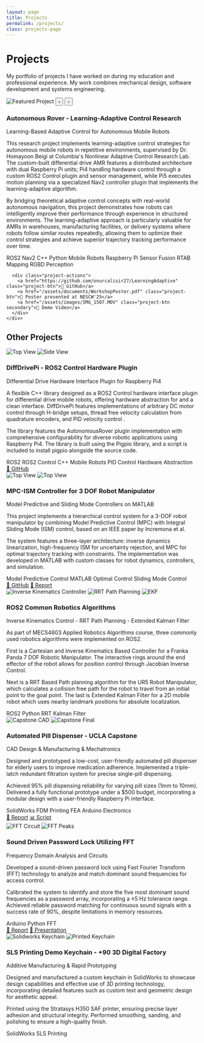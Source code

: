 ```yaml
---
layout: page
title: Projects
permalink: /projects/
class: projects-page
---
```


<div class="projects-hero">
  <h1>Projects</h1>
  <p>My portfolio of projects I have worked on during my education and professional experience. My work combines mechanical design, software development and systems engineering.</p>
</div>

<!-- Featured Project Section -->
<div class="featured-project">
  <div class="project-card featured">
    <div class="project-card-image featured-gallery">
      <img id="featured-image" src="/assets/images/robot5.jpg" alt="Featured Project">
      <button class="gallery-nav prev" onclick="previousImage()">‹</button>
      <button class="gallery-nav next" onclick="nextImage()">›</button>
      <div class="gallery-dots">
        <span class="gallery-dot active" onclick="currentImage(1)"></span>
        <span class="gallery-dot" onclick="currentImage(2)"></span>
        <span class="gallery-dot" onclick="currentImage(3)"></span>
      </div>
    </div>
    <div class="project-card-content featured-content">
      <h3>Autonomous Rover - Learning-Adaptive Control Research</h3>
      <p class="project-card-subtitle">Learning-Based Adaptive Control for Autonomous Mobile Robots</p>
      <p>This research project implements learning-adaptive control strategies for autonomous mobile robots in repetitive environments, supervised by Dr. Homayoon Beigi at Columbia's Nonlinear Adaptive Control Research Lab. The custom-built differential drive AMR features a distributed architecture with dual Raspberry Pi units; Pi4 handling hardware control through a custom ROS2 Control plugin and sensor management, while Pi5 executes motion planning via a specialized Nav2 controller plugin that implements the learning-adaptive algorithm.</p>
      <p>By bridging theoretical adaptive control concepts with real-world autonomous navigation, this project demonstrates how robots can intelligently improve their performance through experience in structured environments. The learning-adaptive approach is particularly valuable for AMRs in warehouses, manufacturing facilities, or delivery systems where robots follow similar routes repeatedly, allowing them to optimize their control strategies and achieve superior trajectory tracking performance over time.</p>
      <div class="tech-badges">
        <span class="tech-badge">ROS2</span>
        <span class="tech-badge">Nav2</span>
        <span class="tech-badge">C++</span>
        <span class="tech-badge">Python</span>
        <span class="tech-badge">Mobile Robots</span>
        <span class="tech-badge">Raspberry Pi</span>
        <span class="tech-badge">Sensor Fusion</span>
        <span class="tech-badge">RTAB Mapping</span>
        <span class="tech-badge">RGBD Perception</span>
      </div>

      <div class="project-actions">
        <a href="https://github.com/onurcalisir27/LearningAdaptive" class="project-btn">📂 GitHub</a>
        <a href="/assets/documents/WorkshopPoster.pdf" class="project-btn">📄 Poster presented at NESCW'25</a>
        <a href="/assets/images/IMG_1507.MOV" class="project-btn secondary">🎥 Demo Video</a>
      </div>
    </div>
  </div>
</div>

<!-- Other Projects Section -->
<div class="section-divider">
  <h2>Other Projects</h2>
</div>
<div class="projects-grid">

  <div class="project-card">
    <div class="project-card-image">
      <img src="/assets/images/robot3.jpg" alt="Top View">
      <img src="/assets/images/robot4.png" alt="Side View">
    </div>
    <div class="project-card-content">
      <h3>DiffDrivePi - ROS2 Control Hardware Plugin</h3>
      <p class="project-card-subtitle">Differential Drive Hardware Interface Plugin for Raspberry Pi4</p>
      <p>A flexible C++ library designed as a ROS2 Control hardware interface plugin for differential drive mobile robots, offering hardware abstraction for and a clean interface. DiffDrivePi features implementations of arbitrary DC motor control through H-bridge setups, thread free velocity calculation from quadrature encoders, and PID velocity control .</p>
      <p>The library features the AutonomousRover plugin implementation with comprehensive configurability for diverse robotic applications using Raspberry Pi4. The library is built using the Pigpio library, and a script is included to install pigpio alongside the source code.</p>
      <div class="tech-badges">
        <span class="tech-badge">ROS2</span>
        <span class="tech-badge">ROS2 Control</span>
        <span class="tech-badge">C++</span>
        <span class="tech-badge">Mobile Robots</span>
        <span class="tech-badge">PID Control</span>
       <span class="tech-badge">Hardware Abstraction</span>
      </div>
      <div class="project-actions">
        <a href="https://github.com/onurcalisir27/DiffDrivePi" class="project-btn">📂 GitHub</a>
      </div>
    </div>
  </div>

  <div class="project-card">
    <div class="project-card-image">
      <img src="/assets/images/robot_final.png" alt="Top View">
      <img src="/assets/images/mpc-plot.png" alt="Top View">
    </div>
    <div class="project-card-content">
      <h3>MPC-ISM Controller for 3 DOF Robot Manipulator</h3>
      <p class="project-card-subtitle">Model Predictive and Sliding Mode Controllers on MATLAB</p>
      <p>This project implements a hierarchical control system for a 3-DOF robot manipulator by combining Model Predictive Control (MPC) with Integral Sliding Mode (ISM) control, based on an IEEE paper by Incremona et al.</p>
      <p>  The system features a three-layer architecture: inverse dynamics linearization, high-frequency ISM for uncertainty rejection, and MPC for optimal trajectory tracking with constraints. The implementation was developed in MATLAB with custom classes for robot dynamics, controllers, and simulation.</p>
      <div class="tech-badges">
        <span class="tech-badge">Model Predictive Control</span>
        <span class="tech-badge">MATLAB</span>
        <span class="tech-badge">Optimal Control</span>
        <span class="tech-badge">Sliding Mode Control</span>
      </div>
      <div class="project-actions">
        <a href="https://github.com/onurcalisir27/MPC-Project" class="project-btn">📂 GitHub</a>
        <a href="/assets/documents/MPC_Project.pdf" class="project-btn">📄 Report</a>
      </div>
    </div>
  </div>

  <div class="project-card">
    <div class="project-card-image">
      <img src="/assets/images/ik.png" alt="Inverse Kinematics Controller">
      <img src="/assets/images/rrt.png" alt="RRT Path Planning">
      <img src="/assets/images/ekf.png" alt="EKF">
    </div>
    <div class="project-card-content">
      <h3>ROS2 Common Robotics Algorithms</h3>
      <p class="project-card-subtitle">Inverse Kinematics Control - RRT Path Planning - Extended Kalman Filter</p>
      <p>As part of MECS4603 Applied Robotics Algorithms course, three commonly used robotics algorithms were implemented on ROS2.</p>
      <p>First is a Cartesian and Inverse Kinematics Based Controller for a Franka Panda 7 DOF Robotic Manipulator. The interactive rings around the end effector of the robot allows for position control through Jacobian Inverse Control.</p>
      <p>Next is a RRT Based Path planning algorithm for the UR5 Robot Manipulator, which calculates a collision free path for the robot to travel from an initial point to the goal point.
      The last is Extended Kalman Filter for a 2D mobile robot which uses nearby landmark positions for absolute localization.</p>
      <div class="tech-badges">
        <span class="tech-badge">ROS2</span>
        <span class="tech-badge">Python</span>
        <span class="tech-badge">RRT</span>
        <span class="tech-badge">Kalman Filter</span>
      </div>
      <div class="project-actions">
      </div>
    </div>
  </div>

  <div class="project-card">
    <div class="project-card-image">
      <img src="/assets/images/capstone_cad.png" alt="Capstone CAD">
      <img src="/assets/images/capstone_final.png" alt="Capstone Final">
    </div>
    <div class="project-card-content">
      <h3>Automated Pill Dispenser - UCLA Capstone</h3>
      <p class="project-card-subtitle">CAD Design & Manufacturing & Mechatronics</p>
      <p>Designed and prototyped a low-cost, user-friendly automated pill dispenser for elderly users to improve medication adherence. Implemented a triple-latch redundant filtration
            system for precise single-pill dispensing.</p>
      <p>Achieved 95% pill dispensing reliability for varying pill sizes (1mm to 10mm). Delivered a fully functional prototype under a
            $500 budget, incorporating a modular design with a user-friendly Raspberry Pi interface.</p>
      <div class="tech-badges">
        <span class="tech-badge">SolidWorks</span>
        <span class="tech-badge">FDM Printing</span>
        <span class="tech-badge">FEA</span>
        <span class="tech-badge">Arduino</span>
        <span class="tech-badge">Electronics</span>
      </div>
      <div class="project-actions">
        <a href="/assets/documents/capstone_report.pdf" class="project-btn">📄 Report</a>
        <a href="/assets/docs/servo_script.ino" class="project-btn">📊 Script</a>
      </div>
    </div>
  </div>

  <div class="project-card">
    <div class="project-card-image">
      <img src="/assets/images/fft_circuit.png" alt="FFT Circuit">
      <img src="/assets/images/fft_peaks.png" alt="FFT Peaks">
    </div>
    <div class="project-card-content">
      <h3>Sound Driven Password Lock Utilizing FFT</h3>
      <p class="project-card-subtitle">Frequency Domain Analysis and Circuits</p>
      <p>Developed a sound-driven password lock using Fast Fourier Transform (FFT) technology to analyze and match dominant sound frequencies for access control.</p>
      <p>Calibrated the system to identify and store the five most dominant sound frequencies as a password array, incorporating a ±5 Hz tolerance range. Achieved reliable password matching for continuous sound signals with a success rate of 90%, despite limitations in memory resources.</p>
      <div class="tech-badges">
        <span class="tech-badge">Arduino</span>
        <span class="tech-badge">Python</span>
        <span class="tech-badge">FFT</span>
      </div>
      <div class="project-actions">
        <a href="/assets/documents/fft_lock.pdf" class="project-btn">📄 Report</a>
        <a href="/assets/documents/fft_lock.pptx" class="project-btn">📄 Presentation</a>
      </div>
    </div>
  </div>
</div>

  <div class="project-card">
    <div class="project-card-image">
      <img src="/assets/images/solidworks_keychain.jpg" alt="Solidworks Keychain">
      <img src="/assets/images/printed_keychain.jpg" alt="Printed Keychain">
    </div>
    <div class="project-card-content">
      <h3>SLS Printing Demo Keychain - +90 3D Digital Factory</h3>
      <p class="project-card-subtitle">Additive Manufacturing & Rapid Prototyping</p>
      <p>Designed and manufactured a custom keychain in SolidWorks to showcase design capabilities
        and effective use of 3D printing technology, incorporating detailed features such as custom text and geometric design for aesthetic appeal.</p>
      <p>Printed using the Stratasys H350 SAF printer, ensuring precise layer adhesion and structural integrity. Performed smoothing, sanding,
        and polishing to ensure a high-quality finish.</p>
      <div class="tech-badges">
        <span class="tech-badge">SolidWorks</span>
        <span class="tech-badge">SLS Printing</span>
      </div>
    </div>
  </div>

<script>
let currentImageIndex = 1;
const featuredImages = [
  "/assets/images/robot7.png",
  "/assets/images/nav2.png",
  "/assets/images/AutonomousRover_BlockDiagram.png"
];

function showImage(n) {
  const img = document.getElementById('featured-image');
  const dots = document.querySelectorAll('.gallery-dot');

  if (n > featuredImages.length) currentImageIndex = 1;
  if (n < 1) currentImageIndex = featuredImages.length;

  img.src = featuredImages[currentImageIndex - 1];
  img.alt = `Featured Project Image ${currentImageIndex}`;

  dots.forEach(dot => dot.classList.remove('active'));
  if (dots[currentImageIndex - 1]) {
    dots[currentImageIndex - 1].classList.add('active');
  }
}

function nextImage() {
  currentImageIndex++;
  showImage(currentImageIndex);
}

function previousImage() {
  currentImageIndex--;
  showImage(currentImageIndex);
}

function currentImage(n) {
  currentImageIndex = n;
  showImage(currentImageIndex);
}

// Initialize the gallery
document.addEventListener('DOMContentLoaded', function() {
  showImage(1);
});
</script>


